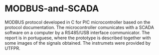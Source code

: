 # MODBUS-and-SCADA
MODBUS protocol developed in C for PIC microcontroller based on the protocol documentation. The microcontroller comunicates with a SCADA software on a computer by a RS485/USB interface communicator. The report is in portuguese, where the prototype is described together with some images of the signals obtained. The instrumets were provided by UTFPR.
